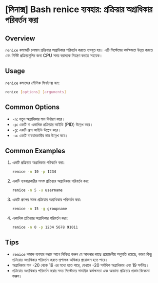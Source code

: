 # [লিনাক্স] Bash renice ব্যবহার: প্রক্রিয়ার অগ্রাধিকার পরিবর্তন করা

## Overview
`renice` কমান্ডটি চলমান প্রক্রিয়ার অগ্রাধিকার পরিবর্তন করতে ব্যবহৃত হয়। এটি সিস্টেমের কর্মক্ষমতা উন্নত করতে এবং নির্দিষ্ট প্রক্রিয়াগুলির জন্য CPU সময় বরাদ্দকে নিয়ন্ত্রণ করতে সহায়ক।

## Usage
`renice` কমান্ডের মৌলিক সিনট্যাক্স হল:

```bash
renice [options] [arguments]
```

## Common Options
- `-n`: নতুন অগ্রাধিকার মান নির্ধারণ করে।
- `-p`: একটি বা একাধিক প্রক্রিয়ার আইডি (PID) উল্লেখ করে।
- `-g`: একটি গ্রুপ আইডি উল্লেখ করে।
- `-u`: একটি ব্যবহারকারীর নাম উল্লেখ করে।

## Common Examples
1. একটি প্রক্রিয়ার অগ্রাধিকার পরিবর্তন করা:
   ```bash
   renice -n 10 -p 1234
   ```

2. একটি ব্যবহারকারীর সমস্ত প্রক্রিয়ার অগ্রাধিকার পরিবর্তন করা:
   ```bash
   renice -n 5 -u username
   ```

3. একটি গ্রুপের সমস্ত প্রক্রিয়ার অগ্রাধিকার পরিবর্তন করা:
   ```bash
   renice -n 15 -g groupname
   ```

4. একাধিক প্রক্রিয়ার অগ্রাধিকার পরিবর্তন করা:
   ```bash
   renice -n 0 -p 1234 5678 91011
   ```

## Tips
- `renice` কমান্ড ব্যবহার করার আগে নিশ্চিত করুন যে আপনার কাছে প্রয়োজনীয় অনুমতি রয়েছে, কারণ কিছু প্রক্রিয়ার অগ্রাধিকার পরিবর্তন করতে প্রশাসক অধিকার প্রয়োজন হতে পারে।
- অগ্রাধিকার মান -20 থেকে 19 এর মধ্যে হতে পারে, যেখানে -20 সর্বাধিক অগ্রাধিকার এবং 19 সর্বনিম্ন।
- প্রক্রিয়ার অগ্রাধিকার পরিবর্তন করার সময় সিস্টেমের সামগ্রিক কর্মক্ষমতা এবং অন্যান্য প্রক্রিয়ার প্রভাব বিবেচনা করুন।
